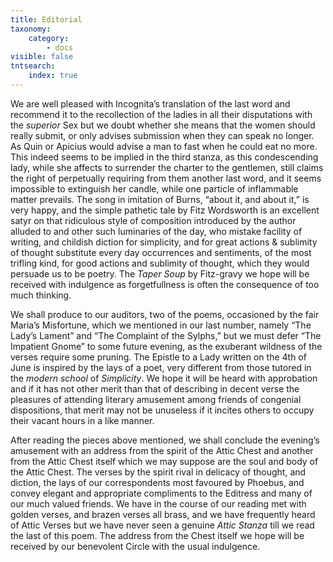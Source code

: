 ```yaml
---
title: Editorial
taxonomy:
    category:
        - docs
visible: false
tntsearch:
    index: true
---
```


We are well pleased with Incognita’s translation of the last word and recommend it to the recollection of the ladies in all their disputations with the *superior* Sex but we doubt whether she means that the women should really submit, or only advises submission when they can speak no longer. As Quin or Apicius would advise a man to fast when he could eat no more. This indeed seems to be implied in the third stanza, as this condescending lady, while she affects to surrender the charter to the gentlemen, still claims the right of perpetually requiring from them another last word, and it seems impossible to extinguish her candle, while one particle of inflammable matter prevails. The song in imitation of Burns, “about it, and about it,” is very happy, and the simple pathetic tale by Fitz Wordsworth is an excellent satyr on that ridiculous style of composition introduced by the author alluded to and other such luminaries of the day, who mistake facility of writing, and childish diction for simplicity, and for great actions & sublimity of thought substitute every day occurrences and sentiments, of the most trifling kind, for good actions and sublimity of thought, which they would persuade us to be poetry. The *Taper Soup* by Fitz-gravy we hope will be received with indulgence as forgetfullness is often the consequence of too much thinking.

We shall produce to our auditors, two of the poems, occasioned by the fair Maria’s Misfortune, which we mentioned in our last number, namely “The Lady’s Lament” and “The Complaint of the Sylphs,” but we must defer “The Impatient Gnome” to some future evening, as the exuberant wildness of the verses require some pruning. The Epistle to a Lady written on the 4th of June is inspired by the lays of a poet, very different from those tutored in the *modern school* of *Simplicity*. We hope it will be heard with approbation and if it has not other merit than that of describing in decent verse the pleasures of attending literary amusement among friends of congenial dispositions, that merit may not be unuseless if it incites others to occupy their vacant hours in a like manner.

After reading the pieces above mentioned, we shall conclude the evening’s amusement with an address from the spirit of the Attic Chest and another from the Attic Chest itself which we may suppose are the soul and body of the Attic Chest. The verses by the spirit rival in delicacy of thought, and diction, the lays of our correspondents most favoured by Phoebus, and convey elegant and appropriate compliments to the Editress and many of our much valued friends. We have in the course of our reading met with golden verses, and brazen verses all brass, and we have frequently heard of Attic Verses but we have never seen a genuine *Attic Stanza* till we read the last of this poem. The address from the Chest itself we hope will be received by our benevolent Circle with the usual indulgence.